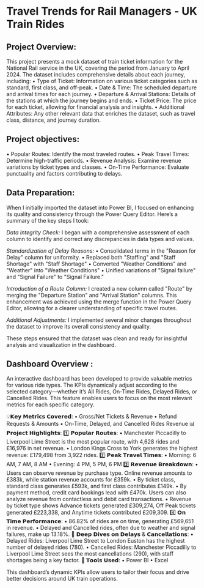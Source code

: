 # Travel Trends for Rail Managers - UK Train Rides 

## Project Overview: 
This project presents a mock dataset of train ticket information for the National Rail service in the UK, covering the period from January to April 2024. 
The dataset includes comprehensive details about each journey, including:
• Type of Ticket: Information on various ticket categories such as standard, first class, and off-peak.
• Date & Time: The scheduled departure and arrival times for each journey.
• Departure & Arrival Stations: Details of the stations at which the journey begins and ends.
• Ticket Price: The price for each ticket, allowing for financial analysis and insights.
• Additional Attributes: Any other relevant data that enriches the dataset, such as travel class, distance, and journey duration.

## Project objectives:

• Popular Routes: Identify the most traveled routes.
• Peak Travel Times: Determine high-traffic periods.
• Revenue Analysis: Examine revenue variations by ticket types and classes.
• On-Time Performance: Evaluate punctuality and factors contributing to delays.

## Data Preparation: 
When I initially imported the dataset into Power BI, I focused on enhancing its quality and consistency through the Power Query Editor. Here’s a summary of the key steps I took:

*Data Integrity Check:* I began with a comprehensive assessment of each column to identify and correct any discrepancies in data types and values.

*Standardization of Delay Reasons:*
• Consolidated terms in the "Reason for Delay" column for uniformity.
• Replaced both "Staffing" and "Staff Shortage" with "Staff Shortage"
• Converted "Weather Conditions" and "Weather" into "Weather Conditions"
• Unified variations of "Signal failure" and "Signal Failure" to "Signal Failure."

*Introduction of a Route Column:* I created a new column called "Route" by merging the "Departure Station" and "Arrival Station" columns.
This enhancement was achieved using the merge function in the Power Query Editor, allowing for a clearer understanding of specific travel routes.

*Additional Adjustments:* I implemented several minor changes throughout the dataset to improve its overall consistency and quality.

These steps ensured that the dataset was clean and ready for insightful analysis and visualization in the dashboard.

## Dashboard Overview : 
An interactive dashboard has been developed to provide valuable metrics for various ride types. 
The KPIs dynamically adjust according to the selected category—whether it’s All Rides, On-Time Rides, Delayed Rides, or Cancelled Rides. 
This feature enables users to focus on the most relevant metrics for each specific category.

💡𝗞𝗲𝘆 𝗠𝗲𝘁𝗿𝗶𝗰𝘀 𝗖𝗼𝘃𝗲𝗿𝗲𝗱:
• Gross/Net Tickets & Revenue
• Refund Requests & Amounts
• On-Time, Delayed, and Cancelled Rides Revenue
📊 𝗣𝗿𝗼𝗷𝗲𝗰𝘁 𝗛𝗶𝗴𝗵𝗹𝗶𝗴𝗵𝘁𝘀:
1️⃣ 𝗣𝗼𝗽𝘂𝗹𝗮𝗿 𝗥𝗼𝘂𝘁𝗲𝘀:
• Manchester Piccadilly to Liverpool Lime Street is the most popular route, with 4,628 rides and £16,976 in net revenue.
• London Kings Cross to York generates the highest revenue: £179,498 from 3,922 rides.
2️⃣ 𝗣𝗲𝗮𝗸 𝗧𝗿𝗮𝘃𝗲𝗹 𝗧𝗶𝗺𝗲𝘀:
• Morning: 6 AM, 7 AM, 8 AM
• Evening: 4 PM, 5 PM, 6 PM
3️⃣ 𝗥𝗲𝘃𝗲𝗻𝘂𝗲 𝗕𝗿𝗲𝗮𝗸𝗱𝗼𝘄𝗻:
• Users can observe revenue by purchase type. Online revenue amounts to £383k, while station revenue accounts for £359k.
• By ticket class, standard class generates £593k, and first class contributes £149k.
• By payment method, credit card bookings lead with £470k. Users can also analyze revenue from contactless and debit card transactions.
• Revenue by ticket type shows Advance tickets generated £309,274, Off Peak tickets generated £223,338, and Anytime tickets contributed £209,309.
4️⃣ 𝗢𝗻 𝗧𝗶𝗺𝗲 𝗣𝗲𝗿𝗳𝗼𝗿𝗺𝗮𝗻𝗰𝗲:
• 86.82% of rides are on time, generating £569,651 in revenue.
• Delayed and Cancelled rides, often due to weather and signal failures, make up 13.18%.
📍 𝗗𝗲𝗲𝗽 𝗗𝗶𝘃𝗲𝘀 𝗼𝗻 𝗗𝗲𝗹𝗮𝘆𝘀 & 𝗖𝗮𝗻𝗰𝗲𝗹𝗹𝗮𝘁𝗶𝗼𝗻𝘀:
• Delayed Rides: Liverpool Lime Street to London Euston has the highest number of delayed rides (780).
• Cancelled Rides: Manchester Piccadilly to Liverpool Lime Street sees the most cancellations (290), with staff shortages being a key factor.
🎯 𝗧𝗼𝗼𝗹𝘀 𝗨𝘀𝗲𝗱:
• Power BI
• Excel

This dashboard’s dynamic KPIs allow users to tailor their focus and drive better decisions around UK train operations.
